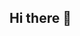 ## Hi there 👋

<!--

**Here are some ideas to get you started:**

🙋‍♀️ A short introduction - what is your organization all about? This is just for the showing something what I'm capable of doing so a small repository list from the world of web development.
Repos include web development projects done with the React webpack and with the Vite. I will add more projects to this location once I get these pollished. These however will be improved time to time ... so nothing is ready ... ever.

🌈 Contribution guidelines - how can the community get involved? No need this is just for me and for anyonce intrested to hire me :)


🧙 Remember, you can do mighty things with the power of [Markdown](https://docs.github.com/github/writing-on-github/getting-started-with-writing-and-formatting-on-github/basic-writing-and-formatting-syntax)
-->
